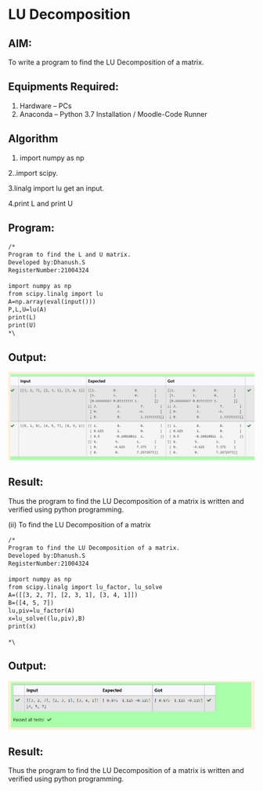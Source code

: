 # LU Decomposition 

## AIM:
To write a program to find the LU Decomposition of a matrix.

## Equipments Required:
1. Hardware – PCs
2. Anaconda – Python 3.7 Installation / Moodle-Code Runner

## Algorithm
1. import numpy as np

2..import scipy.

3.linalg import lu
get an input.

4.print L and print U
 

## Program:

```
/*
Program to find the L and U matrix.
Developed by:Dhanush.S 
RegisterNumber:21004324 

import numpy as np
from scipy.linalg import lu
A=np.array(eval(input()))
P,L,U=lu(A)
print(L)
print(U)
*\
```
## Output:
![gitlogo](13.png)

## Result:
Thus the program to find the LU Decomposition of a matrix is written and verified using python programming.



(ii) To find the LU Decomposition of a matrix
```
/*
Program to find the LU Decomposition of a matrix.
Developed by:Dhanush.S   
RegisterNumber:21004324 

import numpy as np
from scipy.linalg import lu_factor, lu_solve
A=([[3, 2, 7], [2, 3, 1], [3, 4, 1]])
B=([4, 5, 7])
lu,piv=lu_factor(A)
x=lu_solve((lu,piv),B)
print(x)

*\
```
## Output:
![gitlogo](12.png)

## Result:
Thus the program to find the LU Decomposition of a matrix is written and verified using python programming.

